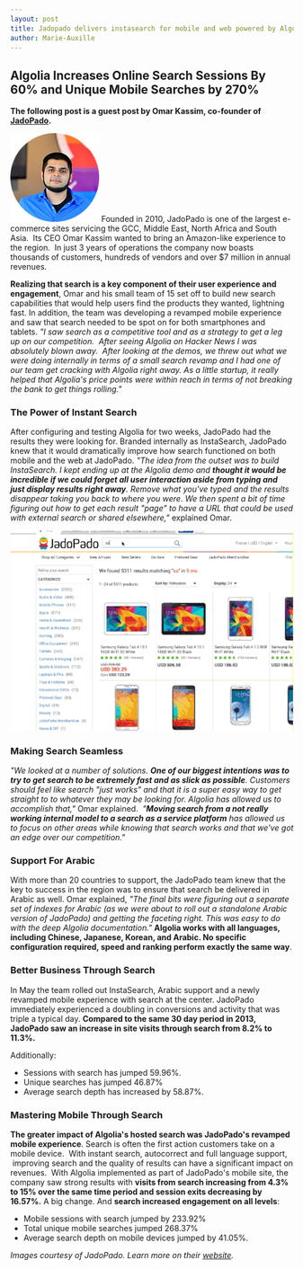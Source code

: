 ```yaml
---
layout: post
title: Jadopado delivers instasearch for mobile and web powered by Algolia
author: Marie-Auxille
---
```


## Algolia Increases Online Search Sessions By 60% and Unique Mobile Searches by 270%

**The following post is a guest post by Omar Kassim, co-founder of [JadoPado][1].**

![Omar-Kassim-Founder-of-JadoPado][2] Founded in 2010, JadoPado is one of the largest e-commerce
sites servicing the GCC, Middle East, North Africa and South Asia.  Its CEO
Omar Kassim wanted to bring an Amazon-like experience to the region.  In just
3 years of operations the company now boasts thousands of customers, hundreds
of vendors and over $7 million in annual revenues.

**Realizing that search is a key component of their user experience and engagement**, Omar and his small team of 15 set off to build new search capabilities that would help users find the products they wanted, lightning fast. In addition, the team was developing a revamped mobile experience and saw that search needed to be spot on for both smartphones and tablets. _"I saw search as a competitive tool and as a strategy to get a leg up on our competition.  After seeing Algolia on Hacker News I was absolutely blown away.  After looking at the demos, we threw out what we were doing internally in terms of a small search revamp and I had one of our team get cracking with Algolia right away. As a little startup, it really helped that Algolia's price points were within reach in terms of not breaking the bank to get things rolling."_

### The Power of Instant Search

After configuring and testing Algolia for two weeks, JadoPado had the results
they were looking for. Branded internally as InstaSearch, JadoPado knew that
it would dramatically improve how search functioned on both mobile and the web
at JadoPado. _"The idea from the outset was to build InstaSearch. I kept
ending up at the Algolia demo and **thought it would be incredible if we could
forget all user interaction aside from typing and just display results right
away**. Remove what you've typed and the results disappear taking you back to
where you were. We then spent a bit of time figuring out how to get each
result "page" to have a URL that could be used with external search or shared
elsewhere,"_ explained Omar.

![japopado ecommerce][3]

### Making Search Seamless

_"We looked at a number of solutions. **One of our biggest intentions was to
try to get search to be extremely fast and as slick as possible**. Customers
should feel like search "just works" and that it is a super easy way to get
straight to to whatever they may be looking for. Algolia has allowed us to
accomplish that,"_ Omar explained.  _"**Moving search from a not really
working internal model to a search as a service platform** has allowed us to
focus on other areas while knowing that search works and that we've got an
edge over our competition."_

### Support For Arabic

With more than 20 countries to support, the JadoPado team knew that the key to
success in the region was to ensure that search be delivered in Arabic as
well. Omar explained, _"The final bits were figuring out a separate set of
indexes for Arabic (as we were about to roll out a standalone Arabic version
of JadoPado) and getting the faceting right. This was easy to do with the deep
Algolia documentation."_ **Algolia works with all languages, including
Chinese, Japanese, Korean, and Arabic. No specific configuration required,
speed and ranking perform exactly the same way**.

### Better Business Through Search

In May the team rolled out InstaSearch, Arabic support and a newly revamped
mobile experience with search at the center. JadoPado immediately experienced
a doubling in conversions and activity that was triple a typical day.
**Compared to the same 30 day period in 2013, JadoPado saw an increase in site
visits through search from 8.2% to 11.3%.**

Additionally:

  * Sessions with search has jumped 59.96%.
  * Unique searches has jumped 46.87%
  * Average search depth has increased by 58.87%.

### Mastering Mobile Through Search

**The greater impact of Algolia's hosted search was JadoPado's revamped mobile experience**. Search is often the first action customers take on a mobile device.  With instant search, autocorrect and full language support,  improving search and the quality of results can have a significant impact on revenues.  With Algolia implemented as part of JadoPado's mobile site, the company saw strong results with **visits from search increasing from 4.3% to 15% over the same time period and session exits decreasing by 16.57%.** A big change. And **search increased engagement on all levels**:

  * Mobile sessions with search jumped by 233.92%
  * Total unique mobile searches jumped 268.37%
  * Average search depth on mobile devices jumped by 41.05%.

_Images courtesy of JadoPado. Learn more on their
[website][4]._


[1]: https://jadopado.com/
[2]: ./assets/Omar-Kassim-Founder-of-JadoPado-Image-2-1.jpg
[3]: ./assets/jadopado.gif
[4]: https://jadopado.com/
